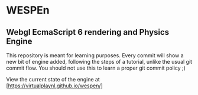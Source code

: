 # WESPEn
Webgl EcmaScript 6 rendering and Physics Engine
---
This repository is meant for learning purposes.
Every commit will show a new bit of engine added, following the steps of a tutorial, unlike the usual git commit flow.
You should not use this to learn a proper git commit policy ;)

View the current state of the engine at [https://virtualplaynl.github.io/wespen/]
